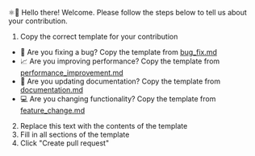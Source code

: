 ⚛👋 Hello there! Welcome. Please follow the steps below to tell us about your contribution.

1. Copy the correct template for your contribution

- 🐛 Are you fixing a bug? Copy the template from [bug_fix.md](https://github.com/iTjuana/itj-library/blob/main/.github/PULL_REQUEST_TEMPLATE/bug_fix.md)
- 📈 Are you improving performance? Copy the template from [performance_improvement.md](https://github.com/iTjuana/itj-library/blob/main/.github/PULL_REQUEST_TEMPLATE/performance_improvement.md)
- 📝 Are you updating documentation? Copy the template from [documentation.md](https://github.com/iTjuana/itj-library/blob/main/.github/PULL_REQUEST_TEMPLATE/documentation.md)
- 💻 Are you changing functionality? Copy the template from [feature_change.md](https://github.com/iTjuana/itj-library/blob/main/.github/PULL_REQUEST_TEMPLATE/feature_change.md)

2. Replace this text with the contents of the template
3. Fill in all sections of the template
4. Click "Create pull request"
